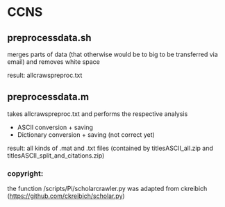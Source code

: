 # CCNS

## preprocessdata.sh
merges parts of data (that otherwise would be to big to be transferred via email) and removes white space

result: allcrawspreproc.txt

## preprocessdata.m
takes allcrawspreproc.txt and performs the respective analysis

- ASCII conversion + saving
- Dictionary conversion + saving (not correct yet)

result: all kinds of .mat and .txt files (contained by titlesASCII_all.zip and titlesASCII_split_and_citations.zip)

### copyright:
the function /scripts/Pi/scholarcrawler.py was adapted from ckreibich (https://github.com/ckreibich/scholar.py)
